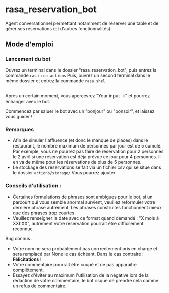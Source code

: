 # rasa_reservation_bot
Agent conversationnel permettant notamment de reserver une table et de gérer ses réservations (et d'autres fonctionnalités)


## Mode d'emploi

### Lancement du bot
Ouvrez un terminal dans le dossier "rasa_reservation_bot", puis entrez la commande 
```rasa run actions```
Puis, ouvrez un second terminal dans le même dossier et entrez la commande 
```rasa shel```

<br>
Après un certain moment, vous apercevrez "Your input ->" et pourrez échanger avec le bot.

Commencez par saluer le bot avec un "bonjour" ou "bonsoir", et laissez vous guider !

### Remarques
- Afin de simuler l'affluence (et donc le manque de places) dans le restaurant, le nombre maximum de personnes par jour est de 5 cumulé. Par exemple, vous ne pourrez pas faire de réservation pour 2 personnes le 2 avril si une réservation est déjà prévue ce jour pour 4 personnes. Il en va de même pour les réservations de plus de 5 personnes.
- Le stockage des réservations se fait via un fichier csv qui se situe dans le dossier  ```actions/storage/``` Vous pourrez ajouter


### Conseils d'utilisation : 
- Certaines formulations de phrases sont ambigues pour le bot, si un parcourt qui vous semble anormal survient, veuillez reformuler votre dernière phrase autrement. Les phrases construites fonctionnent mieux que des phrases trop courtes
- Veuillez renseigner la date avec ce format quand demandé : "X mois à XXhXX", autrement votre reservation pourrait être difficilement reconnue. 

Bug connus : 
- Votre nom ne sera probablement pas corrrectement pris en charge et sera remplacé par None le cas échéant. Dans le cas contraire : **Félicitations** !
- Votre commentaire pourrait être coupé et ne pas apparaître complêtement.
- Essayez d'éviter au maximum l'utilisation de la négative lors de la rédaction de votre commentaire, le bot risque de prendre cela comme un refus de commentaire.


